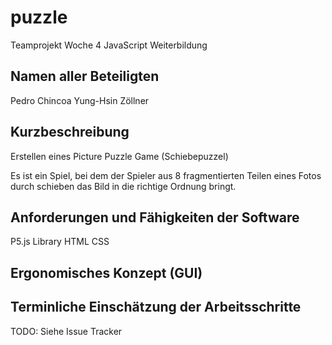 # puzzle
Teamprojekt Woche 4 JavaScript Weiterbildung

## Namen aller Beteiligten
Pedro Chincoa
Yung-Hsin Zöllner

## Kurzbeschreibung
Erstellen eines Picture Puzzle Game (Schiebepuzzel)

Es ist ein Spiel, bei dem der Spieler aus 8 fragmentierten Teilen eines Fotos durch schieben das Bild in die richtige Ordnung bringt.

## Anforderungen und Fähigkeiten der Software
P5.js Library
HTML
CSS

## Ergonomisches Konzept (GUI)


## Terminliche Einschätzung der Arbeitsschritte
TODO: Siehe Issue Tracker
